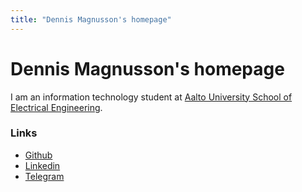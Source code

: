 ```yaml
---
title: "Dennis Magnusson's homepage"
---
```


# Dennis Magnusson's homepage

I am an information technology student at [Aalto University School of Electrical Engineering](https://www.aalto.fi/en/school-of-electrical-engineering).

### Links
- [Github](https://github.com/dennis-magnusson)
- [Linkedin](https://www.linkedin.com/in/dennis-magnusson-b17949231/)
- [Telegram](https://t.me/dennismag)
